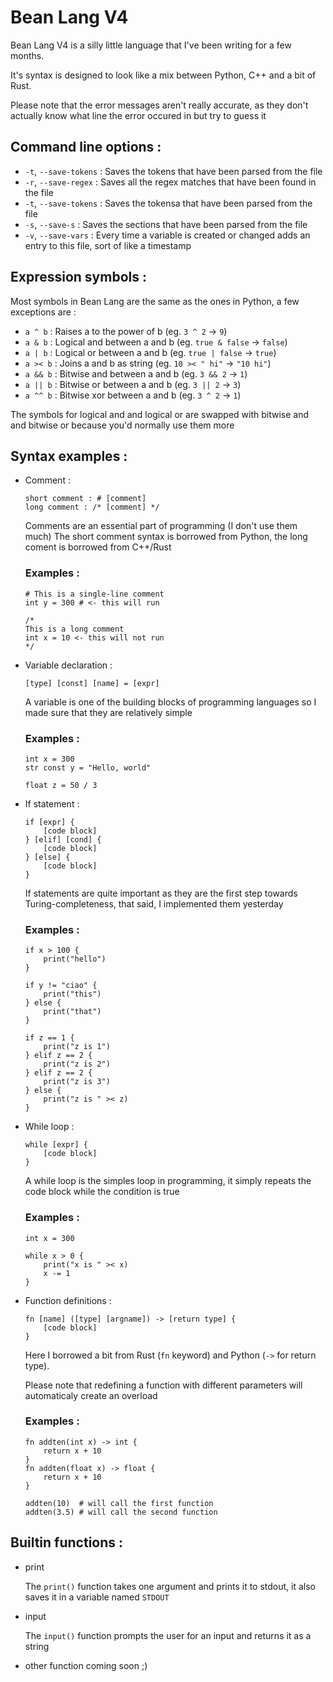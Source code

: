 # Bean Lang V4
Bean Lang V4 is a silly little language that I've been writing for a few months.

It's syntax is designed to look like a mix between Python, C++ and a bit of Rust.

Please note that the error messages aren't really accurate, as they don't actually know what line the error occured in but try to guess it

## Command line options :
- `-t`, `--save-tokens` :
	Saves the tokens that have been parsed from the file
- `-r`, `--save-regex` :
	Saves all the regex matches that have been found in the file
- `-t`, `--save-tokens` :
	Saves the tokensa that have been parsed from the file
- `-s`, `--save-s` :
	Saves the sections that have been parsed from the file
- `-v`, `--save-vars` :
	Every time a variable is created or changed adds an entry to this file, sort of like a timestamp

## Expression symbols :

Most symbols in Bean Lang are the same as the ones in Python, a few exceptions are :
- `a ^ b` : Raises a to the power of b (eg. `3 ^ 2` -> `9`)
- `a & b` : Logical and between a and b (eg. `true & false` -> `false`)
- `a | b` : Logical or between a and b (eg. `true | false` -> `true`)
- `a >< b` : Joins a and b as string (eg. `10 >< " hi"` -> `"10 hi"`)
- `a && b` : Bitwise and between a and b (eg. `3 && 2` -> `1`)
- `a || b` : Bitwise or between a and b (eg. `3 || 2` -> `3`)
- `a ^^ b` : Bitwise xor between a and b (eg. `3 ^ 2` -> `1`)

The symbols for logical and and logical or are swapped with bitwise and and bitwise or because you'd normally use them more

## Syntax examples :

- Comment :
	```
	short comment : # [comment]
	long comment : /* [comment] */
	```
	Comments are an essential part of programming (I don't use them much)
	The short comment syntax is borrowed from Python, the long coment is borrowed from C++/Rust

	### Examples :
	```
	# This is a single-line comment
	int y = 300 # <- this will run

	/*
	This is a long comment
	int x = 10 <- this will not run
	*/
	```

- Variable declaration :
	```
	[type] [const] [name] = [expr]
	```

	A variable is one of the building blocks of programming languages so I made sure that they are relatively simple

	### Examples :
	```
	int x = 300
	str const y = "Hello, world"

	float z = 50 / 3
	```

- If statement :
	```
	if [expr] {
		[code block]
	} [elif] [cond] {
		[code block]
	} [else] {
		[code block]
	}
	```

	If statements are quite important as they are the first step towards Turing-completeness, that said, I implemented them yesterday

	### Examples :
	```
	if x > 100 {
		print("hello")
	}

	if y != "ciao" {
		print("this")
	} else {
		print("that")
	}

	if z == 1 {
		print("z is 1")
	} elif z == 2 {
		print("z is 2")
	} elif z == 2 {
		print("z is 3")
	} else {
		print("z is " >< z)
	}
	```

- While loop :
	```
	while [expr] {
		[code block]
	}
	```

	A while loop is the simples loop in programming, it simply repeats the code block while the condition is true

	### Examples :
	```
	int x = 300

	while x > 0 {
		print("x is " >< x)
		x -= 1
	}
	```

- Function definitions :
	```
	fn [name] ([type] [argname]) -> [return type] {
		[code block]
	}
	```
	Here I borrowed a bit from Rust (`fn` keyword) and Python (`->` for return type).

	Please note that redefining a function with different parameters will automaticaly create an overload

	### Examples :
	```
	fn addten(int x) -> int {
		return x + 10
	}
	fn addten(float x) -> float {
		return x + 10
	}

	addten(10)  # will call the first function
	addten(3.5) # will call the second function
	```

## Builtin functions :
- print

	The `print()` function takes one argument and prints it to stdout, it also saves it in a variable named `STDOUT`

- input

	The `input()` function prompts the user for an input and returns it as a string

- other function coming soon ;)
